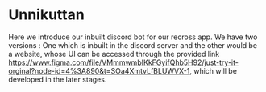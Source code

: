 # Unnikuttan

Here we introduce our inbuilt discord bot for our recross app. We have two versions : One which is inbuilt in the discord server and the other would be a website, whose UI can be accessed through the provided link https://www.figma.com/file/VMmmwmbIKkFGyifQhb5H92/just-try-it-orginal?node-id=4%3A890&t=SOa4XmtvLfBLUWVX-1, which will be developed in the later stages.
